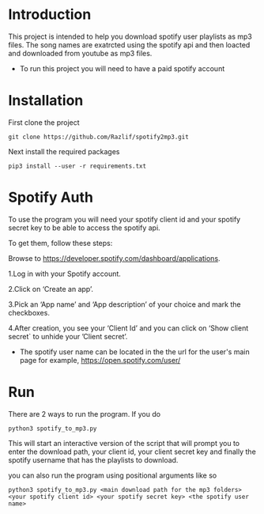 # Introduction

This project is intended to help you download spotify user playlists as mp3 files.
The song names are exatrcted using the spotify api and then loacted and downloaded from youtube as mp3 files.

* To run this project you will need to have a paid spotify account

# Installation

First clone the project
```
git clone https://github.com/Razlif/spotify2mp3.git
```
Next install the required packages
```
pip3 install --user -r requirements.txt
```
# Spotify Auth

To use the program you will need your spotify client id and your spotify secret key to be able to access the spotify api.

To get them, follow these steps:

Browse to https://developer.spotify.com/dashboard/applications.

1.Log in with your Spotify account.

2.Click on ‘Create an app’.

3.Pick an ‘App name’ and ‘App description’ of your choice and mark the checkboxes.

4.After creation, you see your ‘Client Id’ and you can click on ‘Show client secret` to unhide your ’Client secret’.

* The spotify user name can be located in the the url for the user's main page for example, https://open.spotify.com/user/<user name>

# Run
There are 2 ways to run the program. If you do
```
python3 spotify_to_mp3.py
```
This will start an interactive version of the script that will prompt you to enter the download path, your client id, your client secret key and finally the spotify username that has the playlists to download.

you can also run the program using positional arguments like so
```
python3 spotify_to_mp3.py <main download path for the mp3 folders> <your spotify client id> <your spotify secret key> <the spotify user name>
```

